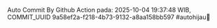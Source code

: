 Auto Commit By Github Action pada: 2025-10-04 19:37:48 WIB, COMMIT_UUID 9a58ef2a-f218-4b73-9132-a8aa158bb597 #autohijau🗿
